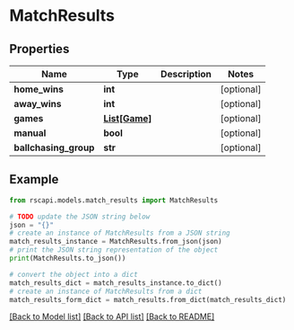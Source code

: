 # MatchResults


## Properties

Name | Type | Description | Notes
------------ | ------------- | ------------- | -------------
**home_wins** | **int** |  | [optional] 
**away_wins** | **int** |  | [optional] 
**games** | [**List[Game]**](Game.md) |  | [optional] 
**manual** | **bool** |  | [optional] 
**ballchasing_group** | **str** |  | [optional] 

## Example

```python
from rscapi.models.match_results import MatchResults

# TODO update the JSON string below
json = "{}"
# create an instance of MatchResults from a JSON string
match_results_instance = MatchResults.from_json(json)
# print the JSON string representation of the object
print(MatchResults.to_json())

# convert the object into a dict
match_results_dict = match_results_instance.to_dict()
# create an instance of MatchResults from a dict
match_results_form_dict = match_results.from_dict(match_results_dict)
```
[[Back to Model list]](../README.md#documentation-for-models) [[Back to API list]](../README.md#documentation-for-api-endpoints) [[Back to README]](../README.md)


